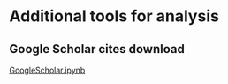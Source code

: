 # Additional tools for analysis
## Google Scholar cites download
[GoogleScholar.ipynb](GoogleScholar.ipynb)
